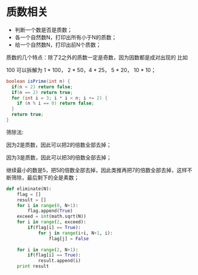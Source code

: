 # 质数相关

- 判断一个数是否是质数；
- 各一个自然数N，打印出所有小于N的质数；
- 给一个自然数N，打印出前N个质数；

质数的几个特点：除了2之外的质数一定是奇数，因为因数都是成对出现的 比如 

100 可以拆解为 1 * 100， 2 * 50，4 * 25， 5 * 20， 10 * 10；

```java
boolean isPrime(int n) {
  if(n < 2) return false;
  if(n == 2) return true;
  for (int i = 3; i * i < n; i += 2) {
    if (n % i == 0) return false;  
  }
  return true;
}
```

筛除法:

因为2是质数，因此可以把2的倍数全部去掉；

因为3是质数，因此可以把3的倍数全部去掉；

继续最小的数是5，把5的倍数全部去掉，因此类推再把7的倍数全部去掉，这样不断筛除，最后剩下的全是素数；

```python
def eliminate(N):
    flag = []
    result = []
    for i in range(0, N+1):
        flag.append(True)
    exceed = int(math.sqrt(N))
    for i in range(2, exceed):
        if(flag[i] == True):
            for j in range(i+i, N+1, i):
                flag[j] = False
    
    for i in range(2, N+1):
        if(flag[i] == True):
            result.append(i)
    print result
```